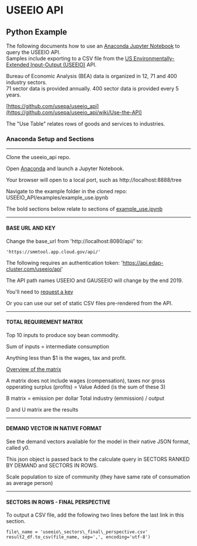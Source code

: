 # USEEIO API

## Python Example

The following documents how to use an [Anaconda Jupyter Notebook](https://www.anaconda.com/distribution/) to query the USEEIO API.  
Samples include exporting to a CSV file from the [US Environmentally-Extended Input-Output (USEEIO)](https://cfpub.epa.gov/si/si_public_record_report.cfm?Lab=NRMRL&dirEntryId=336332) API.  

Bureau of Economic Analysis (BEA) data is organized in 12, 71 and 400 industry sectors.  
71 sector data is provided annually. 400 sector data is provided every 5 years.  

[https://github.com/usepa/useeio_api](https://github.com/usepa/useeio_api/wiki/Use-the-API)  

The "Use Table" relates rows of goods and services to industries.  


### Anaconda Setup and Sections

---

Clone the useeio_api repo.  

Open [Anaconda](https://www.anaconda.com/distribution/) and launch a Jupyter Notebook.  

Your browser will open to a local port, such as http://localhost:8888/tree

Navigate to the example folder in the cloned repo: USEEIO\_API/examples/example\_use.ipynb  

The bold sections below relate to sections of [example_use.ipynb](https://github.com/USEPA/USEEIO_API/blob/master/examples/example_use.ipynb)

---

#### BASE URL AND KEY

Change the base_url from 'http://localhost:8080/api/' to:  

```
'https://smmtool.app.cloud.gov/api/'  
```

The following requires an authentication token: 'https://api.edap-cluster.com/useeio/api' 

The API path names USEEIO and GAUSEEIO will change by the end 2019.

You'll need to [request a key](https://github.com/usepa/useeio_api/wiki/Use-the-API)  

Or you can use our set of static CSV files pre-rendered from the API.  

---

#### TOTAL REQUIREMENT MATRIX

Top 10 inputs to produce soy bean commodity.

Sum of inputs = intermediate consumption

Anything less than $1 is the wages, tax and profit.

<a href="https://github.com/USEPA/USEEIO_API">Overview of the matrix</a>  

A matrix does not include wages (compensation), taxes nor gross opperating surplus (profits) 
= Value Added (is the sum of these 3)

B matrix = emission per dollar
Total industry (emmission) / output 


D and U matrix are the results

---

#### DEMAND VECTOR IN NATIVE FORMAT

See the demand vectors available for the model in their native JSON format, called y0.

This json object is passed back to the calculate query in SECTORS RANKED BY DEMAND and SECTORS IN ROWS.



Scale population to size of community (they have same rate of consumation as average person)

---

#### SECTORS IN ROWS - FINAL PERSPECTIVE

To output a CSV file, add the following two lines before the last link in this section.

```
file\_name = 'useeio\_sectors\_final\_perspective.csv'  
result2_df.to_csv(file_name, sep=',', encoding='utf-8')  
```
<br>

<!--
## Deeper Dive

Using <a href="https://github.com/USEPA/USEEIO_API/tree/master/python">Python</a> and <a href="https://github.com/USEPA/USEEIO_API/tree/master/go">GO</a> to extend and compile the USEEIO API.

<br>
-->
